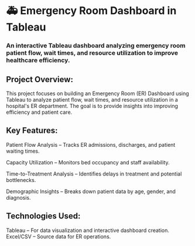 # 🚑 Emergency Room Dashboard in Tableau
### An interactive Tableau dashboard analyzing emergency room patient flow, wait times, and resource utilization to improve healthcare efficiency.

## Project Overview:

This project focuses on building an Emergency Room (ER) Dashboard using Tableau to analyze patient flow, wait times, and resource utilization in a hospital's ER department. The goal is to provide insights into improving efficiency and patient care.

## Key Features:

Patient Flow Analysis – Tracks ER admissions, discharges, and patient waiting times.

Capacity Utilization – Monitors bed occupancy and staff availability.

Time-to-Treatment Analysis – Identifies delays in treatment and potential bottlenecks.

Demographic Insights – Breaks down patient data by age, gender, and diagnosis.

## Technologies Used:

Tableau – For data visualization and interactive dashboard creation.
Excel/CSV – Source data for ER operations.
